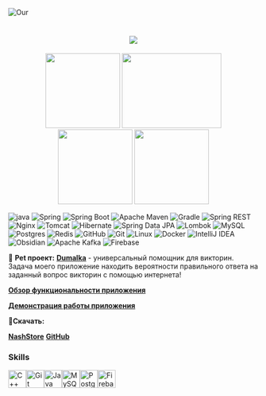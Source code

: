 ![Our](https://github.com/user-attachments/assets/9b1a4503-ab43-41d5-a2b1-97c2f6ab1830)



<h1 align="center">
  <a href="https://git.io/typing-svg">
    <img src="https://readme-typing-svg.herokuapp.com/?lines=Delphington,+Java+Developer&size=30">
  </a>
</h1>







<div id="header" align="center">
    <img src="https://media2.giphy.com/media/v1.Y2lkPTc5MGI3NjExNjVwcjd5ejc3cWN6NzYxaThuaWY2NGRxeXJhcjRudXMydmkybnA3cyZlcD12MV9pbnRlcm5hbF9naWZfYnlfaWQmY3Q9Zw/SmPKQDd4HOnyKgh0cV/giphy.gif"  width="150" height="150"/>
    <img src="https://media3.giphy.com/media/v1.Y2lkPTc5MGI3NjExc2xxY2xnYmljc3hjZ3d2b3I1dHNqOGZyMmpnYmt6bzVmbWt2dno5ZSZlcD12MV9pbnRlcm5hbF9naWZfYnlfaWQmY3Q9Zw/RbDKaczqWovIugyJmW/giphy.gif"  width="200" height="150"/>
    <img src="https://media2.giphy.com/media/v1.Y2lkPTc5MGI3NjExdHFkcmZkam8yNng4MDNvNml2NW1xN3FhcXZ2bG5sYmdzaXVkYWpocSZlcD12MV9pbnRlcm5hbF9naWZfYnlfaWQmY3Q9Zw/ho0xXatV7b3Fo1ZRXN/giphy.gif"  width="150" height="150"/>
      <img src="https://media1.giphy.com/media/v1.Y2lkPTc5MGI3NjExNmQxd21qaGJ4OWxubnI5dHZzYWFrbzlyNWxldzVkZTJub2kzeHB3NiZlcD12MV9pbnRlcm5hbF9naWZfYnlfaWQmY3Q9Zw/26BRvxlVGNja38s2A/giphy.gif"  width="150" height="150"/>

</div>




![java](https://img.shields.io/badge/Java-%23ED8B00.svg?&style=for-the-badge&logo=openjdk&logoColor=white)
![Spring](https://img.shields.io/badge/Spring-6DB33F?style=for-the-badge&logo=spring&logoColor=white)
![Spring Boot](https://img.shields.io/badge/Spring%20Boot-6DB33F?style=for-the-badge&logo=springboot&logoColor=fff)
![Apache Maven](https://img.shields.io/badge/Apache%20Maven-C71A36?style=for-the-badge&logo=Apache%20Maven&logoColor=white)
![Gradle](https://img.shields.io/badge/Gradle-02303A.svg?style=for-the-badge&logo=Gradle&logoColor=white)
![Spring REST](https://img.shields.io/badge/Spring%20REST-6DB33F?style=for-the-badge&logo=spring&logoColor=fff)
![Nginx](https://img.shields.io/badge/nginx-%23009639.svg?style=for-the-badge&logo=nginx&logoColor=white)
![Tomcat](https://img.shields.io/badge/Tomcat-FF6F00?style=for-the-badge)
![Hibernate](https://img.shields.io/badge/Hibernate-59666C?style=for-the-badge&logo=Hibernate&logoColor=white)
![Spring Data JPA](https://img.shields.io/badge/Spring%20Data%20JPA-6DB33F?style=for-the-badge&logo=spring&logoColor=fff)
![Lombok](https://img.shields.io/badge/lombok-green?style=for-the-badge&logo=flask&logoColor=white)
![MySQL](https://img.shields.io/badge/mysql-4479A1.svg?style=for-the-badge&logo=mysql&logoColor=white)
![Postgres](https://img.shields.io/badge/postgres-%23316192.svg?style=for-the-badge&logo=postgresql&logoColor=white)
![Redis](https://img.shields.io/badge/redis-%23DD0031.svg?style=for-the-badge&logo=redis&logoColor=white)
![GitHub](https://img.shields.io/badge/github-%23121011.svg?style=for-the-badge&logo=github&logoColor=white)
![Git](https://img.shields.io/badge/git-%23F05033.svg?style=for-the-badge&logo=git&logoColor=white)
![Linux](https://img.shields.io/badge/Linux-FCC624?style=for-the-badge&logo=linux&logoColor=black)
![Docker](https://img.shields.io/badge/docker-%230db7ed.svg?style=for-the-badge&logo=docker&logoColor=white)
![IntelliJ IDEA](https://img.shields.io/badge/IntelliJIDEA-000000.svg?style=for-the-badge&logo=intellij-idea&logoColor=white)
![Obsidian](https://img.shields.io/badge/Obsidian-%23483699.svg?style=for-the-badge&logo=obsidian&logoColor=white)
![Apache Kafka](https://img.shields.io/badge/Apache%20Kafka-000?style=for-the-badge&logo=apachekafka)
![Firebase](https://img.shields.io/badge/Firebase-FFCA28?style=for-the-badge&logo=firebase&logoColor=black)







🚀 **Pet проект:** [**Dumalka**](https://github.com/Delphington/Dumalka) - универсальный помощник для викторин. Задача моего приложение находить вероятности правильного ответа на заданный вопрос викторин c помощью интернета!

[**Обзор функциональности приложения**](https://youtu.be/RTaMZ_CRuJs?si=PIFTX8NYqSMqNku8)

[**Демонстрация работы приложения**](https://youtu.be/_8Q9ap84_1E?si=_fAz3dJSkEO2GqVo)

🥩**Скачать:**

[**NashStore**](http://store.nashstore.ru/store/6278ea414891a52a35489fdd)
[**GitHub**](https://github.com/Delphington/Dumalka/releases/tag/Dumalka)

### Skills 
<p align="left">
<a href="https://docs.microsoft.com/en-us/cpp/?view=msvc-170" target="_blank" rel="noreferrer"><img src="https://raw.githubusercontent.com/danielcranney/readme-generator/main/public/icons/skills/cplusplus-colored.svg" width="36" height="36" alt="C++" /></a><a href="https://git-scm.com/" target="_blank" rel="noreferrer"><img src="https://raw.githubusercontent.com/danielcranney/readme-generator/main/public/icons/skills/git-colored.svg" width="36" height="36" alt="Git" /></a><a href="https://www.oracle.com/java/" target="_blank" rel="noreferrer"><img src="https://raw.githubusercontent.com/danielcranney/readme-generator/main/public/icons/skills/java-colored.svg" width="36" height="36" alt="Java" /></a><a href="https://www.mysql.com/" target="_blank" rel="noreferrer"><img src="https://raw.githubusercontent.com/danielcranney/readme-generator/main/public/icons/skills/mysql-colored.svg" width="36" height="36" alt="MySQL" /></a><a href="https://www.postgresql.org/" target="_blank" rel="noreferrer"><img src="https://raw.githubusercontent.com/danielcranney/readme-generator/main/public/icons/skills/postgresql-colored.svg" width="36" height="36" alt="PostgreSQL" /></a><a href="https://firebase.google.com/" target="_blank" rel="noreferrer"><img src="https://raw.githubusercontent.com/danielcranney/readme-generator/main/public/icons/skills/firebase-colored.svg" width="36" height="36" alt="Firebase" /></a>
                    </p>
                    




<!--


Я начинающий Бэкен разработчик. Мой путь в it начался со Школы 21 от Сбера, где я прошел интенсив. После интенсива был промежуток в пару месяцев, где я пробовал себя во многих направлениях, пробовал изучать язык Си, Python, попробовал свои силы в data science, но больше всего меня зацепила Frontend разработка! С мая 2022 года по апрель 2023 я изучал Frontend разработку на курсах Яндекс Практикум. В настоящий момент мое обучение на курсе завершено и я нашел свою первую работу!

- 🔭 Участвовал в бассейне Школы 21 от Сбера.
- 📚 Завершил курсы по веб-разработке Яндекс Практикум!
- ⚡ Являюсь старшим студентом на курсе Веб-разработки Яндекс Практикум.



**Delphington/Delphington** is a ✨ _special_ ✨ repository because its `README.md` (this file) appears on your GitHub profile.

Here are some ideas to get you started:

- 🔭 I’m currently working on ...
- 🌱 I’m currently learning ...
- 👯 I’m looking to collaborate on ...
- 🤔 I’m looking for help with ...
- 💬 Ask me about ...
- 📫 How to reach me: ...
- 😄 Pronouns: ...
- ⚡ Fun fact: ...
-->
